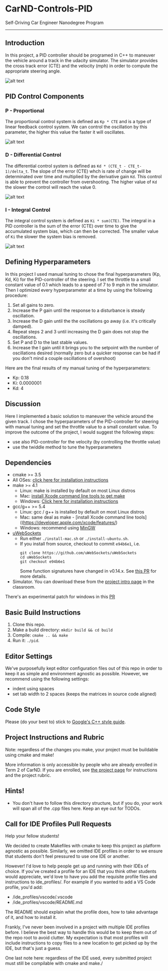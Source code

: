 
# CarND-Controls-PID
Self-Driving Car Engineer Nanodegree Program

---


[//]: # (Image References)

[image1]: ./writeup/Simulator.jpg "Introduction Image of Simulator"
[image2]: ./writeup/PID_varyingP.jpg "Example of P-Control (https://en.wikipedia.org/wiki/PID_controller#/media/File:PID_varyingP.jpg)"
[image3]: ./writeup/PID_varyingD.jpg "Example of D-Control (https://en.wikipedia.org/wiki/PID_controller#/media/File:Change_with_Kd.png)"
[image4]: ./writeup/PID_varyingI.jpg "Example of I-Control (https://en.wikipedia.org/wiki/PID_controller#/media/File:Change_with_Ki.png)"



## Introduction 
In this project, a PID controller should be programed in C++ to maneuver the vehicle around a track in the udacity simulator. The simulator provides the cross track error (CTE) and the velocity (mph) in order to compute the appropriate steering angle.

![alt text][image1]

## PID Control Components

### P - Proportional
The proportional control system is defined as `Kp * CTE` and is a type of linear feedback control system. We can control the oscillation by this parameter, the higher this value the faster it will oscillates.

![alt text][image2]

### D - Differential Control
The differential control system is defined as `Kd * (CTE_t - CTE_t-1)/delta_t`. The slope of the error (CTE) whch is  rate of change will be determinated over time and multiplied by the derivative gain `Kd`. This control is able to prevent the controller from overshooting. The higher value of `Kd` the slower the control will reach the value 0.

![alt text][image3]

### I - Integral Control
The integral control system is defined as `Ki * sum(CTE)`. The integral in a PID controller is the sum of the error (CTE) over time to give the accumulated system bias, which can then be corrected. The smaller value of `Ki` the slower the system bias is removed. 

![alt text][image4]


## Defining Hyperparameters
In this project I used manual tuning to chose the final hyperparameters (Kp, Kd, Ki) for the PID-controller of the steering. I set the throttle to a small constant value of 0.1 which leads to a speed of 7 to 9 mph in the simulator. Then I optimized every hyperparameter at a time by using the following procedure:

1. Set all gains to zero.
2. Increase the P gain until the response to a disturbance is steady oscillation.
3. Increase the D gain until the the oscillations go away (i.e. it's critically damped).
4. Repeat steps 2 and 3 until increasing the D gain does not stop the oscillations.
5. Set P and D to the last stable values.
6. Increase the I gain until it brings you to the setpoint with the number of oscillations desired (normally zero but a quicker response can be had if you don't mind a couple oscillations of overshoot)

Here are the final results of my manual tuning of the hyperparameters:

* Kp: 0.18
* Ki: 0.0000001
* Kd: 4


## Discussion
Here I implemented a basic solution to maneuver the vehicle around the given track. I chose the hyperparameters of the PID-controller for steering with manual tuning and set the throttle value to a small constant value. 
To improve the outcome of the project, I would suggest the following steps:
* use also PID-controller for the velocity (by controlling the throttle value)
* use the twiddle method to tune the hyperparameters


## Dependencies

* cmake >= 3.5
 * All OSes: [click here for installation instructions](https://cmake.org/install/)
* make >= 4.1
  * Linux: make is installed by default on most Linux distros
  * Mac: [install Xcode command line tools to get make](https://developer.apple.com/xcode/features/)
  * Windows: [Click here for installation instructions](http://gnuwin32.sourceforge.net/packages/make.htm)
* gcc/g++ >= 5.4
  * Linux: gcc / g++ is installed by default on most Linux distros
  * Mac: same deal as make - [install Xcode command line tools]((https://developer.apple.com/xcode/features/)
  * Windows: recommend using [MinGW](http://www.mingw.org/)
* [uWebSockets](https://github.com/uWebSockets/uWebSockets)
  * Run either `./install-mac.sh` or `./install-ubuntu.sh`.
  * If you install from source, checkout to commit `e94b6e1`, i.e.
    ```
    git clone https://github.com/uWebSockets/uWebSockets 
    cd uWebSockets
    git checkout e94b6e1
    ```
    Some function signatures have changed in v0.14.x. See [this PR](https://github.com/udacity/CarND-MPC-Project/pull/3) for more details.
* Simulator. You can download these from the [project intro page](https://github.com/udacity/self-driving-car-sim/releases) in the classroom.

There's an experimental patch for windows in this [PR](https://github.com/udacity/CarND-PID-Control-Project/pull/3)

## Basic Build Instructions

1. Clone this repo.
2. Make a build directory: `mkdir build && cd build`
3. Compile: `cmake .. && make`
4. Run it: `./pid`. 

## Editor Settings

We've purposefully kept editor configuration files out of this repo in order to
keep it as simple and environment agnostic as possible. However, we recommend
using the following settings:

* indent using spaces
* set tab width to 2 spaces (keeps the matrices in source code aligned)

## Code Style

Please (do your best to) stick to [Google's C++ style guide](https://google.github.io/styleguide/cppguide.html).

## Project Instructions and Rubric

Note: regardless of the changes you make, your project must be buildable using
cmake and make!

More information is only accessible by people who are already enrolled in Term 2
of CarND. If you are enrolled, see [the project page](https://classroom.udacity.com/nanodegrees/nd013/parts/40f38239-66b6-46ec-ae68-03afd8a601c8/modules/f1820894-8322-4bb3-81aa-b26b3c6dcbaf/lessons/e8235395-22dd-4b87-88e0-d108c5e5bbf4/concepts/6a4d8d42-6a04-4aa6-b284-1697c0fd6562)
for instructions and the project rubric.

## Hints!

* You don't have to follow this directory structure, but if you do, your work
  will span all of the .cpp files here. Keep an eye out for TODOs.

## Call for IDE Profiles Pull Requests

Help your fellow students!

We decided to create Makefiles with cmake to keep this project as platform
agnostic as possible. Similarly, we omitted IDE profiles in order to we ensure
that students don't feel pressured to use one IDE or another.

However! I'd love to help people get up and running with their IDEs of choice.
If you've created a profile for an IDE that you think other students would
appreciate, we'd love to have you add the requisite profile files and
instructions to ide_profiles/. For example if you wanted to add a VS Code
profile, you'd add:

* /ide_profiles/vscode/.vscode
* /ide_profiles/vscode/README.md

The README should explain what the profile does, how to take advantage of it,
and how to install it.

Frankly, I've never been involved in a project with multiple IDE profiles
before. I believe the best way to handle this would be to keep them out of the
repo root to avoid clutter. My expectation is that most profiles will include
instructions to copy files to a new location to get picked up by the IDE, but
that's just a guess.

One last note here: regardless of the IDE used, every submitted project must
still be compilable with cmake and make./
